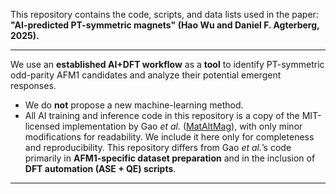This repository contains the code, scripts, and data lists used in the paper:  
**"AI-predicted PT-symmetric magnets" (Hao Wu and Daniel F. Agterberg, 2025).**

---

We use an **established AI+DFT workflow** as a **tool** to identify PT-symmetric odd-parity AFM1 candidates and analyze their potential emergent responses.  

- We do **not** propose a new machine-learning method.
- All AI training and inference code in this repository is a copy of the MIT-licensed implementation by Gao *et al.* ([MatAltMag](https://github.com/zfgao66/MatAltMag)), with only minor modifications for readability. We include it here only for completeness and reproducibility. This repository differs from Gao *et al.*’s code primarily in **AFM1-specific dataset preparation** and in the inclusion of **DFT automation (ASE + QE) scripts**.

---









